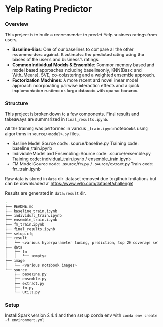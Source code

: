 # Yelp Rating Predictor

### Overview
This project is to build a recommender to predict Yelp business ratings from users.
- **Baseline-Bias**: One of our baselines to compare all the other recommenders against. It estimates the predicted rating using the biases of the user's and business's ratings.
- **Common Individual Models & Ensemble**: Common memory based and model based approaches including baselineonly, KNN(Basic and With_Means), SVD, co-colustering and a weighted ensemble approach.
- **Factorization Machines**: A more recent and novel linear model approach incorporating pairwise interaction effects and a quick implementation runtime on large datasets with sparse features. 


### Structure
This project is broken down to a few components. Final results and takeaways are summarized in `final_results.ipynb`.

All the training was performed in various `_train.ipynb` notebooks using algorithms in `source/<model>.py` files.
- Basline Model
    Source code: .source/baseline.py
    Training code: baseline_train.ipynb
- Individule Model and Ensembling:
    Source code: .source/ensemble.py
    Training code: individual_train.ipynb / ensemble_train.ipynb
- FM Model
    Source code: .source/fm.py / .source/extract.py
    Train code: fm_train.ipynb

Raw data is stored in `data` dir (dataset removed due to github limitations but can be downloaded at https://www.yelp.com/dataset/challenge)

Results are generated in `data/result` dir.

```bash
.
├── README.md
├── baseline_train.ipynb
├── individual_train.ipynb
├── ensemble_train.ipynb
├── fm_train.ipynb
├── final_results.ipynb
├── setup.cfg
├── result
│   └── <various hyperparameter tuning, prediction, top 20 coverage sets>
├── data
│   ├── fm
│   │   └── <empty>
├── image
│   └── <various notebook images>
└── source
    ├── baseline.py
    ├── ensemble.py
    ├── extract.py
    ├── fm.py
    └── utils.py
```

### Setup
Install Spark version 2.4.4 and then set up conda env with `conda env create -f environment.yml`
